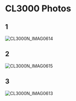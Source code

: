 
# CL3000 Photos

## 1

![CL3000N_IMAG0614](https://github.com/DiplomInformatikerFranzHoepfinger/Matrix-Display-Boards/assets/37779037/5a7ef140-c278-4419-b628-10da51f59beb)

## 2

![CL3000N_IMAG0615](https://github.com/DiplomInformatikerFranzHoepfinger/Matrix-Display-Boards/assets/37779037/bb1ac31b-f259-4347-8339-df3ed6e9d899)

## 3

![CL3000N_IMAG0613](https://github.com/DiplomInformatikerFranzHoepfinger/Matrix-Display-Boards/assets/37779037/bb3d3db6-0df8-4523-a62e-b1b5627aeee1)
